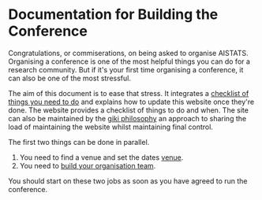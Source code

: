 # Documentation for Building the Conference

Congratulations, or commiserations, on being asked to organise AISTATS. Organising a conference is one of the most helpful things you can do for a research community. But if it's your first time organising a conference, it can also be one of the most stressful. 

The aim of this document is to ease that stress. It integrates a [checklist of things you need to do](./checklist.md) and explains how to update this website once they're done. The website provides a checklist of things to do and when. The site can also be maintained by the [giki philosophy](./giki.md) an approach to sharing the load of maintaining the website whilst maintaining final control. 

The first two things can be done in parallel.

1. You need to find a venue and set the dates [venue](./venue.md).
2. You need to [build your organisation team](./committees.md).

You should start on these two jobs as soon as you have agreed to run the conference. 
